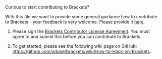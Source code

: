 Curious to start contributing to Brackets?


With this file we want to provide some general guidance how to contribute to Brackets - your feedback is very welcome. Please provide it [here](https://groups.google.com/forum/?fromgroups=#!topic/brackets-dev/yEsaied7Fq8).

1. Please sign the [Brackets Contributor License Agreement](http://dev.brackets.io/brackets-contributor-license-agreement.html). You must agree to and submit this before you can contribute to Brackets.

1. To get started, please see the following wiki page on GitHub: https://github.com/adobe/brackets/wiki/How-to-Hack-on-Brackets.

